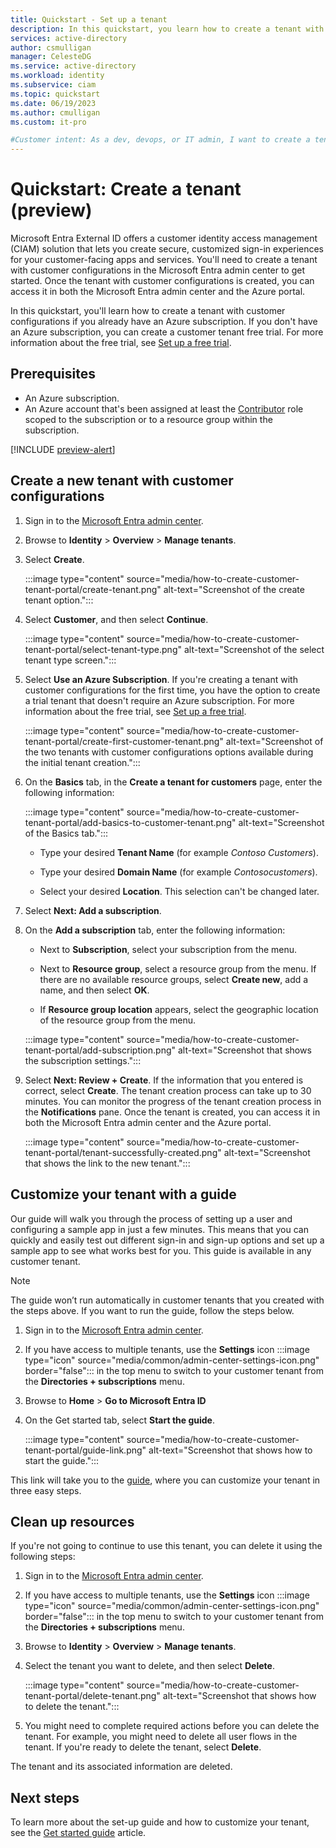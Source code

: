 ```yaml
---
title: Quickstart - Set up a tenant
description: In this quickstart, you learn how to create a tenant with customer configurations.
services: active-directory
author: csmulligan
manager: CelesteDG
ms.service: active-directory
ms.workload: identity
ms.subservice: ciam
ms.topic: quickstart
ms.date: 06/19/2023
ms.author: cmulligan
ms.custom: it-pro

#Customer intent: As a dev, devops, or IT admin, I want to create a tenant with customer configurations.
---
```

# Quickstart: Create a tenant (preview)

Microsoft Entra External ID offers a customer identity access management (CIAM) solution that lets you create secure, customized sign-in experiences for your customer-facing apps and services. You'll need to create a tenant with customer configurations in the Microsoft Entra admin center to get started. Once the tenant with customer configurations is created, you can access it in both the Microsoft Entra admin center and the Azure portal.

In this quickstart, you'll learn how to create a tenant with customer configurations if you already have an Azure subscription. If you don't have an Azure subscription, you can create a customer tenant free trial. For more information about the free trial, see [Set up a free trial](quickstart-trial-setup.md).

## Prerequisites

- An Azure subscription. 
- An Azure account that's been assigned at least the [Contributor](/azure/role-based-access-control/built-in-roles#contributor) role scoped to the subscription or to a resource group within the subscription.

[!INCLUDE [preview-alert](../customers/includes/preview-alert/preview-alert-ciam.md)]

## Create a new tenant with customer configurations 

1. Sign in to the [Microsoft Entra admin center](https://entra.microsoft.com). 
1. Browse to **Identity** > **Overview** > **Manage tenants**.
1. Select **Create**.

    :::image type="content" source="media/how-to-create-customer-tenant-portal/create-tenant.png" alt-text="Screenshot of the create tenant option.":::

1. Select **Customer**, and then select **Continue**. 

    :::image type="content" source="media/how-to-create-customer-tenant-portal/select-tenant-type.png" alt-text="Screenshot of the select tenant type screen.":::

1. Select **Use an Azure Subscription**. If you're creating a tenant with customer configurations for the first time, you have the option to create a trial tenant that doesn't require an Azure subscription. For more information about the free trial, see [Set up a free trial](quickstart-trial-setup.md).
 
    :::image type="content" source="media/how-to-create-customer-tenant-portal/create-first-customer-tenant.png" alt-text="Screenshot of the two tenants with customer configurations options available during the initial tenant creation.":::

1. On the **Basics** tab, in the **Create a tenant for customers** page, enter the following information:

    :::image type="content" source="media/how-to-create-customer-tenant-portal/add-basics-to-customer-tenant.png" alt-text="Screenshot of the Basics tab.":::

    - Type your desired **Tenant Name** (for example *Contoso Customers*).

    - Type your desired **Domain Name** (for example *Contosocustomers*).

    - Select your desired **Location**. This selection can't be changed later.

1. Select **Next: Add a subscription**.  

1. On the **Add a subscription** tab, enter the following information:

   - Next to **Subscription**, select your subscription from the menu.

   - Next to **Resource group**, select a resource group from the menu. If there are no available resource groups, select **Create new**, add a name, and then select **OK**.

   - If **Resource group location** appears, select the geographic location of the resource group from the menu.

    :::image type="content" source="media/how-to-create-customer-tenant-portal/add-subscription.png" alt-text="Screenshot that shows the subscription settings.":::

1. Select **Next: Review + Create**. If the information that you entered is correct, select **Create**. The tenant creation process can take up to 30 minutes. You can monitor the progress of the tenant creation process in the **Notifications** pane. Once the tenant is created, you can access it in both the Microsoft Entra admin center and the Azure portal.

    :::image type="content" source="media/how-to-create-customer-tenant-portal/tenant-successfully-created.png" alt-text="Screenshot that shows the link to the new tenant.":::

## Customize your tenant with a guide

Our guide will walk you through the process of setting up a user and configuring a sample app in just a few minutes. This means that you can quickly and easily test out different sign-in and sign-up options and set up a sample app to see what works best for you. This guide is available in any customer tenant.

> [!NOTE]
> The guide won’t run automatically in customer tenants that you created with the steps above. If you want to run the guide, follow the steps below.

1. Sign in to the [Microsoft Entra admin center](https://entra.microsoft.com). 
1. If you have access to multiple tenants, use the **Settings** icon :::image type="icon" source="media/common/admin-center-settings-icon.png" border="false"::: in the top menu to switch to your customer tenant from the **Directories + subscriptions** menu.
1. Browse to **Home** > **Go to Microsoft Entra ID** 
1. On the Get started tab, select **Start the guide**.

    :::image type="content" source="media/how-to-create-customer-tenant-portal/guide-link.png" alt-text="Screenshot that shows how to start the guide.":::

This link will take you to the [guide](quickstart-get-started-guide.md), where you can customize your tenant in three easy steps.

## Clean up resources

If you're not going to continue to use this tenant, you can delete it using the following steps:

1. Sign in to the [Microsoft Entra admin center](https://entra.microsoft.com). 
1. If you have access to multiple tenants, use the **Settings** icon :::image type="icon" source="media/common/admin-center-settings-icon.png" border="false"::: in the top menu to switch to your customer tenant from the **Directories + subscriptions** menu.
1. Browse to **Identity** > **Overview** > **Manage tenants**.
1. Select the tenant you want to delete, and then select **Delete**.

    :::image type="content" source="media/how-to-create-customer-tenant-portal/delete-tenant.png" alt-text="Screenshot that shows how to delete the tenant.":::

1. You might need to complete required actions before you can delete the tenant. For example, you might need to delete all user flows in the tenant. If you're ready to delete the tenant, select **Delete**.

The tenant and its associated information are deleted.


## Next steps

To learn more about the set-up guide and how to customize your tenant, see the [Get started guide](quickstart-get-started-guide.md) article.
